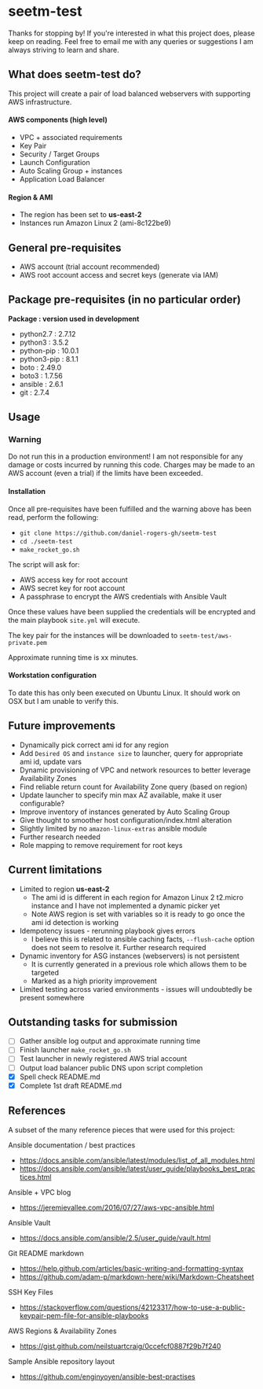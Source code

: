 # seetm-test

Thanks for stopping by! If you're interested in what this project does, please keep on reading. Feel free to email me with any queries or suggestions I am always striving to learn and share.

## What does seetm-test do?

This project will create a pair of load balanced webservers with supporting AWS infrastructure.

#### AWS components (high level)

- VPC + associated requirements
- Key Pair
- Security / Target Groups
- Launch Configuration
- Auto Scaling Group + instances
- Application Load Balancer

#### Region & AMI

- The region has been set to **us-east-2**
- Instances run Amazon Linux 2 (ami-8c122be9)

## General pre-requisites

- AWS account (trial account recommended)
- AWS root account access and secret keys (generate via IAM)

## Package pre-requisites (in no particular order)

**Package        : version used in development**
- python2.7      : 2.7.12
- python3        : 3.5.2
- python-pip     : 10.0.1
- python3-pip    : 8.1.1
- boto           : 2.49.0
- boto3          : 1.7.56
- ansible        : 2.6.1
- git            : 2.7.4

## Usage

### Warning

Do not run this in a production environment! I am not responsible for any damage or costs incurred by running this code. Charges may be made to an AWS account (even a trial) if the limits have been exceeded.

#### Installation

Once all pre-requisites have been fulfilled and the warning above has been read, perform the following:

- `git clone https://github.com/daniel-rogers-gh/seetm-test` 
- `cd ./seetm-test`
- `make_rocket_go.sh`

The script will ask for:

- AWS access key for root account
- AWS secret key for root account
- A passphrase to encrypt the AWS credentials with Ansible Vault

Once these values have been supplied the credentials will be encrypted and the main playbook `site.yml` will execute.

The key pair for the instances will be downloaded to `seetm-test/aws-private.pem`

Approximate running time is xx minutes. 

#### Workstation configuration

To date this has only been executed on Ubuntu Linux. It should work on OSX but I am unable to verify this.

## Future improvements

- Dynamically pick correct ami id for any region
 - Add `Desired OS` and `instance size` to launcher, query for appropriate ami id, update vars
- Dynamic provisioning of VPC and network resources to better leverage Availability Zones
 - Find reliable return count for Availability Zone query (based on region)
 - Update launcher to specify min max AZ available, make it user configurable?
- Improve inventory of instances generated by Auto Scaling Group
- Give thought to smoother host configuration/index.html alteration
 - Slightly limited by no `amazon-linux-extras` ansible module
 - Further research needed
- Role mapping to remove requirement for root keys

## Current limitations

- Limited to region **us-east-2**
  - The ami id is different in each region for Amazon Linux 2 t2.micro instance and I have not implemented a dynamic picker yet
  - Note AWS region is set with variables so it is ready to go once the ami id detection is working
- Idempotency issues - rerunning playbook gives errors
  - I believe this is related to ansible caching facts, `--flush-cache` option does not seem to resolve it. Further research required
- Dynamic inventory for ASG instances (webservers) is not persistent
  - It is currently generated in a previous role which allows them to be targeted
  - Marked as a high priority improvement
- Limited testing across varied environments - issues will undoubtedly be present somewhere

## Outstanding tasks for submission

- [ ] Gather ansible log output and approximate running time
- [ ] Finish launcher `make_rocket_go.sh`
- [ ] Test launcher in newly registered AWS trial account
- [ ] Output load balancer public DNS upon script completion
- [x] Spell check README.md
- [x] Complete 1st draft README.md

## References

A subset of the many reference pieces that were used for this project:

Ansible documentation / best practices
- https://docs.ansible.com/ansible/latest/modules/list_of_all_modules.html
- https://docs.ansible.com/ansible/latest/user_guide/playbooks_best_practices.html

Ansible + VPC blog
- https://jeremievallee.com/2016/07/27/aws-vpc-ansible.html

Ansible Vault
- https://docs.ansible.com/ansible/2.5/user_guide/vault.html

Git README markdown
- https://help.github.com/articles/basic-writing-and-formatting-syntax
- https://github.com/adam-p/markdown-here/wiki/Markdown-Cheatsheet

SSH Key Files
- https://stackoverflow.com/questions/42123317/how-to-use-a-public-keypair-pem-file-for-ansible-playbooks

AWS Regions & Availability Zones
- https://gist.github.com/neilstuartcraig/0ccefcf0887f29b7f240

Sample Ansible repository layout
- https://github.com/enginyoyen/ansible-best-practises

